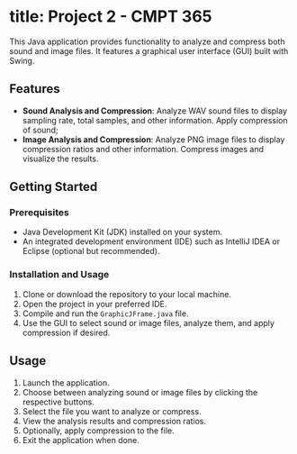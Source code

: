 # title: Project 2 - CMPT 365


This Java application provides functionality to analyze and compress both sound and image files. It features a graphical user interface (GUI) built with Swing.

## Features

- **Sound Analysis and Compression**: Analyze WAV sound files to display sampling rate, total samples, and other information. Apply compression of sound;
- **Image Analysis and Compression**: Analyze PNG image files to display compression ratios and other information. Compress images and visualize the results.

## Getting Started

### Prerequisites

- Java Development Kit (JDK) installed on your system.
- An integrated development environment (IDE) such as IntelliJ IDEA or Eclipse (optional but recommended).

### Installation and Usage

1. Clone or download the repository to your local machine.
2. Open the project in your preferred IDE.
3. Compile and run the `GraphicJFrame.java` file.
4. Use the GUI to select sound or image files, analyze them, and apply compression if desired.

## Usage

1. Launch the application.
2. Choose between analyzing sound or image files by clicking the respective buttons.
3. Select the file you want to analyze or compress.
4. View the analysis results and compression ratios.
5. Optionally, apply compression to the file.
6. Exit the application when done.
